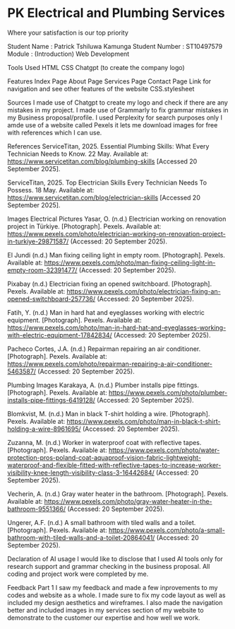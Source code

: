 # PK Electrical and Plumbing Services
Where your satisfaction is our top priority

Student Name : Patrick Tshiluwa Kamunga
Student Number : ST10497579
Module : (Introduction) Web Development

Tools Used
HTML
CSS
Chatgpt (to create the company logo)

Features
Index Page
About Page
Services Page
Contact Page
Link for navigation and see other features of the website 
CSS.stylesheet

Sources 
I made use of Chatgpt to create my logo and check if there are any mistakes in my project.
I made use of Grammarly to fix grammar mistakes in my Business proposal/profile.
I used Perplexity for search purposes only
I amde use of a website called Pexels it lets me download images for free with references which I can use.

References 
ServiceTitan, 2025. Essential Plumbing Skills: What Every Technician Needs to Know. 22 May. Available at: https://www.servicetitan.com/blog/plumbing-skills
 [Accessed 20 September 2025].

ServiceTitan, 2025. Top Electrician Skills Every Technician Needs To Possess. 18 May. Available at: https://www.servicetitan.com/blog/electrician-skills
 [Accessed 20 September 2025].

Images 
Electrical Pictures
Yasar, O. (n.d.) Electrician working on renovation project in Türkiye. [Photograph]. Pexels. Available at: https://www.pexels.com/photo/electrician-working-on-renovation-project-in-turkiye-29871587/
 (Accessed: 20 September 2025).

El Jundi (n.d.) Man fixing ceiling light in empty room. [Photograph]. Pexels. Available at: https://www.pexels.com/photo/man-fixing-ceiling-light-in-empty-room-32391477/
 (Accessed: 20 September 2025).

Pixabay (n.d.) Electrician fixing an opened switchboard. [Photograph]. Pexels. Available at: https://www.pexels.com/photo/electrician-fixing-an-opened-switchboard-257736/
 (Accessed: 20 September 2025).

Fatih, Y. (n.d.) Man in hard hat and eyeglasses working with electric equipment. [Photograph]. Pexels. Available at: https://www.pexels.com/photo/man-in-hard-hat-and-eyeglasses-working-with-electric-equipment-17842834/
 (Accessed: 20 September 2025).

Pacheco Cortes, J.A. (n.d.) Repairman repairing an air conditioner. [Photograph]. Pexels. Available at: https://www.pexels.com/photo/repairman-repairing-a-air-conditioner-5463587/
 (Accessed: 20 September 2025).

Plumbing Images
Karakaya, A. (n.d.) Plumber installs pipe fittings. [Photograph]. Pexels. Available at: https://www.pexels.com/photo/plumber-installs-pipe-fittings-6419128/
 (Accessed: 20 September 2025).

Blomkvist, M. (n.d.) Man in black T-shirt holding a wire. [Photograph]. Pexels. Available at: https://www.pexels.com/photo/man-in-black-t-shirt-holding-a-wire-8961695/
 (Accessed: 20 September 2025).

Zuzanna, M. (n.d.) Worker in waterproof coat with reflective tapes. [Photograph]. Pexels. Available at: https://www.pexels.com/photo/water-protection-pros-poland-coat-aquaproof-vision-fabric-lightweight-waterproof-and-flexible-fitted-with-reflective-tapes-to-increase-worker-visibility-knee-length-visibility-class-3-16442684/
 (Accessed: 20 September 2025).

Vecherin, A. (n.d.) Gray water heater in the bathroom. [Photograph]. Pexels. Available at: https://www.pexels.com/photo/gray-water-heater-in-the-bathroom-9551366/
 (Accessed: 20 September 2025).

Ungerer, A.F. (n.d.) A small bathroom with tiled walls and a toilet. [Photograph]. Pexels. Available at: https://www.pexels.com/photo/a-small-bathroom-with-tiled-walls-and-a-toilet-20864041/
 (Accessed: 20 September 2025).

Declaration of AI usage 
I would like to disclose that I used AI tools only for research support and grammar checking in the business proposal. All coding and project work were completed by me.

Feedback Part 1
I saw my feedback and made a few inprovements to my codes and website as a whole. I made sure to fix my code layout as well as included my design aesthetics and wireframes. I also made the navigation better and included images in my services section of my website to demonstrate to the customer our expertise and how well we work.


